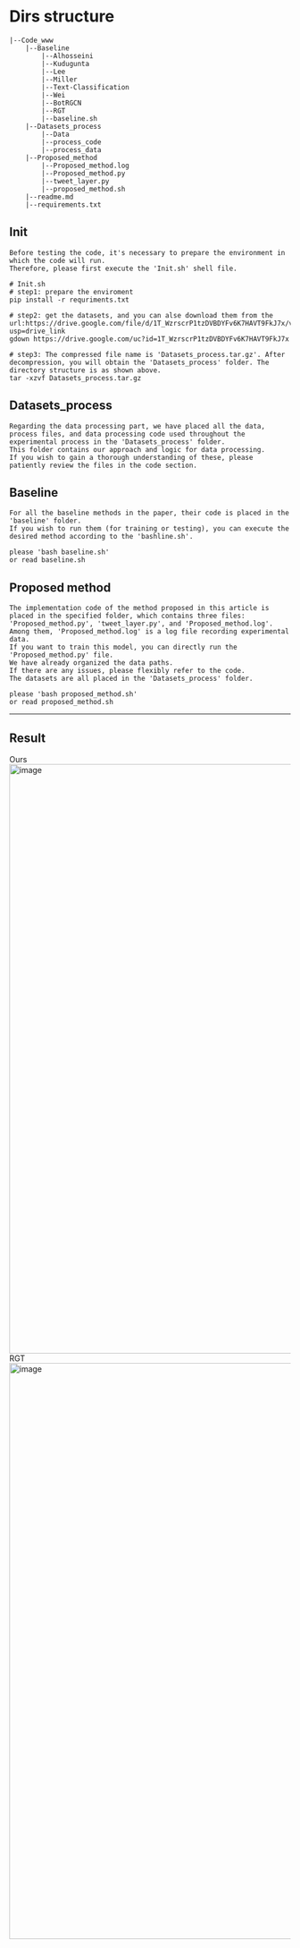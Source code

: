 # Dirs structure 
```
|--Code_www  
    |--Baseline   
        |--Alhosseini  
        |--Kudugunta  
        |--Lee  
        |--Miller  
        |--Text-Classification    
        |--Wei
        |--BotRGCN  
        |--RGT  
        |--baseline.sh
    |--Datasets_process
        |--Data
        |--process_code
        |--process_data
    |--Proposed_method  
        |--Proposed_method.log
        |--Proposed_method.py
        |--tweet_layer.py
        |--proposed_method.sh
    |--readme.md
    |--requirements.txt  

```
## Init
```
Before testing the code, it's necessary to prepare the environment in which the code will run.
Therefore, please first execute the 'Init.sh' shell file.
```
```
# Init.sh
# step1: prepare the enviroment
pip install -r requriments.txt

# step2: get the datasets, and you can alse download them from the url:https://drive.google.com/file/d/1T_WzrscrP1tzDVBDYFv6K7HAVT9FkJ7x/view?usp=drive_link
gdown https://drive.google.com/uc?id=1T_WzrscrP1tzDVBDYFv6K7HAVT9FkJ7x

# step3: The compressed file name is 'Datasets_process.tar.gz'. After decompression, you will obtain the 'Datasets_process' folder. The directory structure is as shown above.
tar -xzvf Datasets_process.tar.gz
```
## Datasets_process
```
Regarding the data processing part, we have placed all the data, process files, and data processing code used throughout the experimental process in the 'Datasets_process' folder. 
This folder contains our approach and logic for data processing. 
If you wish to gain a thorough understanding of these, please patiently review the files in the code section.
```

## Baseline
```
For all the baseline methods in the paper, their code is placed in the 'baseline' folder. 
If you wish to run them (for training or testing), you can execute the desired method according to the 'bashline.sh'.

please 'bash baseline.sh'
or read baseline.sh
```

## Proposed method
```
The implementation code of the method proposed in this article is placed in the specified folder, which contains three files: 'Proposed_method.py', 'tweet_layer.py', and 'Proposed_method.log'. 
Among them, 'Proposed_method.log' is a log file recording experimental data. 
If you want to train this model, you can directly run the 'Proposed_method.py' file. 
We have already organized the data paths. 
If there are any issues, please flexibly refer to the code. 
The datasets are all placed in the 'Datasets_process' folder.

please 'bash proposed_method.sh'
or read proposed_method.sh
```
------------------------------------------------------------------------------------------------------------------------------------------------
## Result
Ours
<img width="1054" alt="image" src="https://github.com/Lufie629/Code_www/assets/153257488/7d5afa15-1cbb-4c85-bbf3-9d45af1bef33">
RGT
<img width="1030" alt="image" src="https://github.com/Lufie629/Code_www/assets/153257488/5f9d8c3c-5068-4648-9771-85553510884c">





